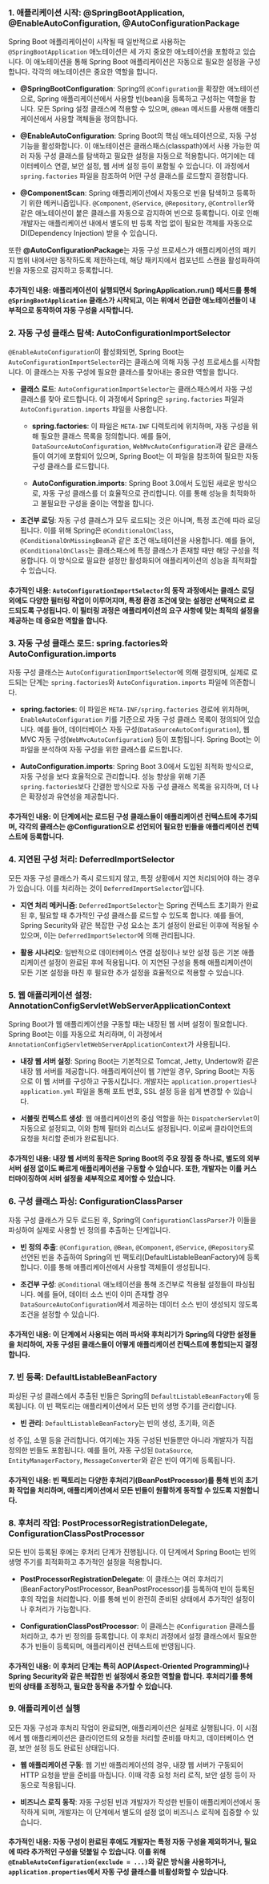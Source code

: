 ### 1. 애플리케이션 시작: @SpringBootApplication, @EnableAutoConfiguration, @AutoConfigurationPackage
Spring Boot 애플리케이션이 시작될 때 일반적으로 사용하는 `@SpringBootApplication` 애노테이션은 세 가지 중요한 애노테이션을 포함하고 있습니다. 이 애노테이션을 통해 Spring Boot 애플리케이션은 자동으로 필요한 설정을 구성합니다. 각각의 애노테이션은 중요한 역할을 합니다.

- **@SpringBootConfiguration**: Spring의 `@Configuration`을 확장한 애노테이션으로, Spring 애플리케이션에서 사용할 빈(bean)을 등록하고 구성하는 역할을 합니다. 모든 Spring 설정 클래스에 적용할 수 있으며, `@Bean` 메서드를 사용해 애플리케이션에서 사용할 객체들을 정의합니다.
  
- **@EnableAutoConfiguration**: Spring Boot의 핵심 애노테이션으로, 자동 구성 기능을 활성화합니다. 이 애노테이션은 클래스패스(classpath)에서 사용 가능한 여러 자동 구성 클래스를 탐색하고 필요한 설정을 자동으로 적용합니다. 여기에는 데이터베이스 연결, 보안 설정, 웹 서버 설정 등이 포함될 수 있습니다. 이 과정에서 `spring.factories` 파일을 참조하여 어떤 구성 클래스를 로드할지 결정합니다.
  
- **@ComponentScan**: Spring 애플리케이션에서 자동으로 빈을 탐색하고 등록하기 위한 메커니즘입니다. `@Component`, `@Service`, `@Repository`, `@Controller`와 같은 애노테이션이 붙은 클래스를 자동으로 감지하여 빈으로 등록합니다. 이로 인해 개발자는 애플리케이션 내에서 별도의 빈 등록 작업 없이 필요한 객체를 자동으로 DI(Dependency Injection) 받을 수 있습니다.

또한 **@AutoConfigurationPackage**는 자동 구성 프로세스가 애플리케이션의 패키지 범위 내에서만 동작하도록 제한하는데, 해당 패키지에서 컴포넌트 스캔을 활성화하여 빈을 자동으로 감지하고 등록합니다.

#### 추가적인 내용: 애플리케이션이 실행되면서 SpringApplication.run() 메서드를 통해 `@SpringBootApplication` 클래스가 시작되고, 이는 위에서 언급한 애노테이션들이 내부적으로 동작하여 자동 구성을 시작합니다.

### 2. 자동 구성 클래스 탐색: AutoConfigurationImportSelector
`@EnableAutoConfiguration`이 활성화되면, Spring Boot는 `AutoConfigurationImportSelector`라는 클래스에 의해 자동 구성 프로세스를 시작합니다. 이 클래스는 자동 구성에 필요한 클래스를 찾아내는 중요한 역할을 합니다.

- **클래스 로드**: `AutoConfigurationImportSelector`는 클래스패스에서 자동 구성 클래스를 찾아 로드합니다. 이 과정에서 Spring은 `spring.factories` 파일과 `AutoConfiguration.imports` 파일을 사용합니다.
  
  - **spring.factories**: 이 파일은 `META-INF` 디렉토리에 위치하며, 자동 구성을 위해 필요한 클래스 목록을 정의합니다. 예를 들어, `DataSourceAutoConfiguration`, `WebMvcAutoConfiguration`과 같은 클래스들이 여기에 포함되어 있으며, Spring Boot는 이 파일을 참조하여 필요한 자동 구성 클래스를 로드합니다.
  
  - **AutoConfiguration.imports**: Spring Boot 3.0에서 도입된 새로운 방식으로, 자동 구성 클래스를 더 효율적으로 관리합니다. 이를 통해 성능을 최적화하고 불필요한 구성을 줄이는 역할을 합니다.

- **조건부 로딩**: 자동 구성 클래스가 모두 로드되는 것은 아니며, 특정 조건에 따라 로딩됩니다. 이를 위해 Spring은 `@ConditionalOnClass`, `@ConditionalOnMissingBean`과 같은 조건 애노테이션을 사용합니다. 예를 들어, `@ConditionalOnClass`는 클래스패스에 특정 클래스가 존재할 때만 해당 구성을 적용합니다. 이 방식으로 필요한 설정만 활성화되어 애플리케이션의 성능을 최적화할 수 있습니다.

#### 추가적인 내용: `AutoConfigurationImportSelector`의 동작 과정에서는 클래스 로딩 외에도 다양한 필터링 작업이 이루어지며, 특정 환경 조건에 맞는 설정만 선택적으로 로드되도록 구성됩니다. 이 필터링 과정은 애플리케이션의 요구 사항에 맞는 최적의 설정을 제공하는 데 중요한 역할을 합니다.

### 3. 자동 구성 클래스 로드: spring.factories와 AutoConfiguration.imports
자동 구성 클래스는 `AutoConfigurationImportSelector`에 의해 결정되며, 실제로 로드되는 단계는 `spring.factories`와 `AutoConfiguration.imports` 파일에 의존합니다.

- **spring.factories**: 이 파일은 `META-INF/spring.factories` 경로에 위치하며, `EnableAutoConfiguration` 키를 기준으로 자동 구성 클래스 목록이 정의되어 있습니다. 예를 들어, 데이터베이스 자동 구성(`DataSourceAutoConfiguration`), 웹 MVC 자동 구성(`WebMvcAutoConfiguration`) 등이 포함됩니다. Spring Boot는 이 파일을 분석하여 자동 구성을 위한 클래스를 로드합니다.

- **AutoConfiguration.imports**: Spring Boot 3.0에서 도입된 최적화 방식으로, 자동 구성을 보다 효율적으로 관리합니다. 성능 향상을 위해 기존 `spring.factories`보다 간결한 방식으로 자동 구성 클래스 목록을 유지하며, 더 나은 확장성과 유연성을 제공합니다.

#### 추가적인 내용: 이 단계에서는 로드된 구성 클래스들이 애플리케이션 컨텍스트에 추가되며, 각각의 클래스는 @Configuration으로 선언되어 필요한 빈들을 애플리케이션 컨텍스트에 등록합니다.

### 4. 지연된 구성 처리: DeferredImportSelector
모든 자동 구성 클래스가 즉시 로드되지 않고, 특정 상황에서 지연 처리되어야 하는 경우가 있습니다. 이를 처리하는 것이 `DeferredImportSelector`입니다.

- **지연 처리 메커니즘**: `DeferredImportSelector`는 Spring 컨텍스트 초기화가 완료된 후, 필요할 때 추가적인 구성 클래스를 로드할 수 있도록 합니다. 예를 들어, Spring Security와 같은 복잡한 구성 요소는 초기 설정이 완료된 이후에 적용될 수 있으며, 이는 `DeferredImportSelector`에 의해 관리됩니다.
  
- **활용 시나리오**: 일반적으로 데이터베이스 연결 설정이나 보안 설정 등은 기본 애플리케이션 설정이 완료된 후에 적용됩니다. 이 지연된 구성을 통해 애플리케이션이 모든 기본 설정을 마친 후 필요한 추가 설정을 효율적으로 적용할 수 있습니다.

### 5. 웹 애플리케이션 설정: AnnotationConfigServletWebServerApplicationContext
Spring Boot가 웹 애플리케이션을 구동할 때는 내장된 웹 서버 설정이 필요합니다. Spring Boot는 이를 자동으로 처리하며, 이 과정에서 `AnnotationConfigServletWebServerApplicationContext`가 사용됩니다.

- **내장 웹 서버 설정**: Spring Boot는 기본적으로 Tomcat, Jetty, Undertow와 같은 내장 웹 서버를 제공합니다. 애플리케이션이 웹 기반일 경우, Spring Boot는 자동으로 이 웹 서버를 구성하고 구동시킵니다. 개발자는 `application.properties`나 `application.yml` 파일을 통해 포트 번호, SSL 설정 등을 쉽게 변경할 수 있습니다.

- **서블릿 컨텍스트 생성**: 웹 애플리케이션의 중심 역할을 하는 `DispatcherServlet`이 자동으로 설정되고, 이와 함께 필터와 리스너도 설정됩니다. 이로써 클라이언트의 요청을 처리할 준비가 완료됩니다.

#### 추가적인 내용: 내장 웹 서버의 동작은 Spring Boot의 주요 장점 중 하나로, 별도의 외부 서버 설정 없이도 빠르게 애플리케이션을 구동할 수 있습니다. 또한, 개발자는 이를 커스터마이징하여 서버 설정을 세부적으로 제어할 수 있습니다.

### 6. 구성 클래스 파싱: ConfigurationClassParser
자동 구성 클래스가 모두 로드된 후, Spring의 `ConfigurationClassParser`가 이들을 파싱하여 실제로 사용할 빈 정의를 추출하는 단계입니다.

- **빈 정의 추출**: `@Configuration`, `@Bean`, `@Component`, `@Service`, `@Repository`로 선언된 빈을 추출하여 Spring의 빈 팩토리(DefaultListableBeanFactory)에 등록합니다. 이를 통해 애플리케이션에서 사용할 객체들이 생성됩니다.
  
- **조건부 구성**: `@Conditional` 애노테이션을 통해 조건부로 적용될 설정들이 파싱됩니다. 예를 들어, 데이터 소스 빈이 이미 존재할 경우 `DataSourceAutoConfiguration`에서 제공하는 데이터 소스 빈이 생성되지 않도록 조건을 설정할 수 있습니다.

#### 추가적인 내용: 이 단계에서 사용되는 여러 파서와 후처리기가 Spring의 다양한 설정들을 처리하여, 자동 구성된 클래스들이 어떻게 애플리케이션 컨텍스트에 통합되는지 결정합니다.

### 7. 빈 등록: DefaultListableBeanFactory
파싱된 구성 클래스에서 추출된 빈들은 Spring의 `DefaultListableBeanFactory`에 등록됩니다. 이 빈 팩토리는 애플리케이션에서 모든 빈의 생명 주기를 관리합니다.

- **빈 관리**: `DefaultListableBeanFactory`는 빈의 생성, 초기화, 의존

성 주입, 소멸 등을 관리합니다. 여기에는 자동 구성된 빈들뿐만 아니라 개발자가 직접 정의한 빈들도 포함됩니다. 예를 들어, 자동 구성된 `DataSource`, `EntityManagerFactory`, `MessageConverter`와 같은 빈이 여기에 등록됩니다.

#### 추가적인 내용: 빈 팩토리는 다양한 후처리기(BeanPostProcessor)를 통해 빈의 초기화 작업을 처리하며, 애플리케이션에서 모든 빈들이 원활하게 동작할 수 있도록 지원합니다.

### 8. 후처리 작업: PostProcessorRegistrationDelegate, ConfigurationClassPostProcessor
모든 빈이 등록된 후에는 후처리 단계가 진행됩니다. 이 단계에서 Spring Boot는 빈의 생명 주기를 최적화하고 추가적인 설정을 적용합니다.

- **PostProcessorRegistrationDelegate**: 이 클래스는 여러 후처리기(BeanFactoryPostProcessor, BeanPostProcessor)를 등록하여 빈이 등록된 후의 작업을 처리합니다. 이를 통해 빈이 완전히 준비된 상태에서 추가적인 설정이나 후처리가 가능합니다.

- **ConfigurationClassPostProcessor**: 이 클래스는 `@Configuration` 클래스를 처리하고, 추가 빈 정의를 등록합니다. 이 후처리 과정에서 설정 클래스에서 필요한 추가 빈들이 등록되며, 애플리케이션 컨텍스트에 반영됩니다.

#### 추가적인 내용: 이 후처리 단계는 특히 AOP(Aspect-Oriented Programming)나 Spring Security와 같은 복잡한 빈 설정에서 중요한 역할을 합니다. 후처리기를 통해 빈의 상태를 조정하고, 필요한 동작을 추가할 수 있습니다.

### 9. 애플리케이션 실행
모든 자동 구성과 후처리 작업이 완료되면, 애플리케이션은 실제로 실행됩니다. 이 시점에서 웹 애플리케이션은 클라이언트의 요청을 처리할 준비를 마치고, 데이터베이스 연결, 보안 설정 등도 완료된 상태입니다.

- **웹 애플리케이션 구동**: 웹 기반 애플리케이션의 경우, 내장 웹 서버가 구동되어 HTTP 요청을 받을 준비를 마칩니다. 이때 각종 요청 처리 로직, 보안 설정 등이 자동으로 적용됩니다.

- **비즈니스 로직 동작**: 자동 구성된 빈과 개발자가 작성한 빈들이 애플리케이션에서 동작하게 되며, 개발자는 이 단계에서 별도의 설정 없이 비즈니스 로직에 집중할 수 있습니다.

#### 추가적인 내용: 자동 구성이 완료된 후에도 개발자는 특정 자동 구성을 제외하거나, 필요에 따라 추가적인 구성을 덧붙일 수 있습니다. 이를 위해 `@EnableAutoConfiguration(exclude = ...)`와 같은 방식을 사용하거나, `application.properties`에서 자동 구성 클래스를 비활성화할 수 있습니다.
